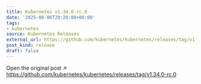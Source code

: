```yaml
---
title: Kubernetes v1.34.0-rc.0
date: '2025-08-06T20:20:08+00:00'
tags:
- kubernetes
source: Kubernetes Releases
external_url: https://github.com/kubernetes/kubernetes/releases/tag/v1.34.0-rc.0
post_kind: release
draft: false
---
```

Open the original post ↗ https://github.com/kubernetes/kubernetes/releases/tag/v1.34.0-rc.0
